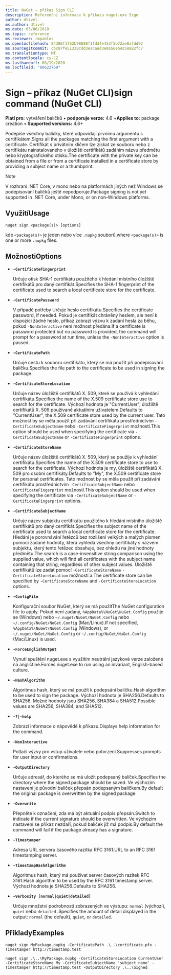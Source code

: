 ```yaml
---
title: NuGet – příkaz Sign CLI
description: Referenční informace k příkazu nuget.exe Sign
author: dtivel
ms.author: dtivel
ms.date: 03/06/2018
ms.topic: reference
ms.reviewer: rmpablos
ms.openlocfilehash: 84386f1752b98688f1fd34e453f5b72ae8afdd92
ms.sourcegitcommit: cbc87fe51330cdd3eacaad3e8656eb4258882fc7
ms.translationtype: MT
ms.contentlocale: cs-CZ
ms.lasthandoff: 08/19/2020
ms.locfileid: "88622769"
---
```

# <a name="sign-command-nuget-cli"></a><span data-ttu-id="f3c86-103">Sign – příkaz (NuGet CLI)</span><span class="sxs-lookup"><span data-stu-id="f3c86-103">sign command (NuGet CLI)</span></span>

<span data-ttu-id="f3c86-104">**Platí pro:** vytváření balíčků &bullet; **podporuje verze:** 4.6 +</span><span class="sxs-lookup"><span data-stu-id="f3c86-104">**Applies to:** package creation &bullet; **Supported versions:** 4.6+</span></span>

<span data-ttu-id="f3c86-105">Podepíše všechny balíčky, které odpovídají prvnímu argumentu s certifikátem.</span><span class="sxs-lookup"><span data-stu-id="f3c86-105">Signs all the packages matching the first argument with a certificate.</span></span> <span data-ttu-id="f3c86-106">Certifikát s privátním klíčem lze získat ze souboru nebo z certifikátu nainstalovaného v úložišti certifikátů zadáním názvu předmětu nebo kryptografického otisku.</span><span class="sxs-lookup"><span data-stu-id="f3c86-106">The certificate with the private key can be obtained from a file or from a certificate installed in a certificate store by providing a subject name or a thumbprint.</span></span>

> [!Note]
> <span data-ttu-id="f3c86-107">V rozhraní .NET Core, v mono nebo na platformách jiných než Windows se podepisování balíčků ještě nepodporuje.</span><span class="sxs-lookup"><span data-stu-id="f3c86-107">Package signing is not yet supported in .NET Core, under Mono, or on non-Windows platforms.</span></span>

## <a name="usage"></a><span data-ttu-id="f3c86-108">Využití</span><span class="sxs-lookup"><span data-stu-id="f3c86-108">Usage</span></span>

```cli
nuget sign <package(s)> [options]
```

<span data-ttu-id="f3c86-109">kde `<package(s)>` je jeden nebo více `.nupkg` souborů.</span><span class="sxs-lookup"><span data-stu-id="f3c86-109">where `<package(s)>` is one or more `.nupkg` files.</span></span>

## <a name="options"></a><span data-ttu-id="f3c86-110">Možnosti</span><span class="sxs-lookup"><span data-stu-id="f3c86-110">Options</span></span>

- **`-CertificateFingerprint`**

  <span data-ttu-id="f3c86-111">Určuje otisk SHA-1 certifikátu použitého k hledání místního úložiště certifikátů pro daný certifikát.</span><span class="sxs-lookup"><span data-stu-id="f3c86-111">Specifies the SHA-1 fingerprint of the certificate used to search a local certificate store for the certificate.</span></span>

- **`-CertificatePassword`**

  <span data-ttu-id="f3c86-112">V případě potřeby Určuje heslo certifikátu.</span><span class="sxs-lookup"><span data-stu-id="f3c86-112">Specifies the certificate password, if needed.</span></span> <span data-ttu-id="f3c86-113">Pokud je certifikát chráněný heslem, ale není k dispozici žádné heslo, příkaz zobrazí výzvu k zadání hesla za běhu, pokud `-NonInteractive` není možnost předána.</span><span class="sxs-lookup"><span data-stu-id="f3c86-113">If a certificate is password protected but no password is provided, the command will prompt for a password at run time, unless the `-NonInteractive` option is passed.</span></span>

- **`-CertificatePath`**

  <span data-ttu-id="f3c86-114">Určuje cestu k souboru certifikátu, který se má použít při podepisování balíčku.</span><span class="sxs-lookup"><span data-stu-id="f3c86-114">Specifies the file path to the certificate to be used in signing the package.</span></span>

- **`-CertificateStoreLocation`**

  <span data-ttu-id="f3c86-115">Určuje název úložiště certifikátů X. 509, které se používá k vyhledání certifikátu.</span><span class="sxs-lookup"><span data-stu-id="f3c86-115">Specifies the name of the X.509 certificate store use to search for the certificate.</span></span> <span data-ttu-id="f3c86-116">Výchozí hodnota je "CurrentUser", úložiště certifikátů X. 509 používané aktuálním uživatelem.</span><span class="sxs-lookup"><span data-stu-id="f3c86-116">Defaults to "CurrentUser", the X.509 certificate store used by the current user.</span></span> <span data-ttu-id="f3c86-117">Tato možnost by se měla použít při zadávání certifikátu prostřednictvím `-CertificateSubjectName` nebo `-CertificateFingerprint` možností.</span><span class="sxs-lookup"><span data-stu-id="f3c86-117">This option should be used when specifying the certificate via `-CertificateSubjectName` or `-CertificateFingerprint` options.</span></span>

- **`-CertificateStoreName`**

  <span data-ttu-id="f3c86-118">Určuje název úložiště certifikátů X. 509, který se použije k vyhledání certifikátu.</span><span class="sxs-lookup"><span data-stu-id="f3c86-118">Specifies the name of the X.509 certificate store to use to search for the certificate.</span></span> <span data-ttu-id="f3c86-119">Výchozí hodnota je my, úložiště certifikátů X. 509 pro osobní certifikáty.</span><span class="sxs-lookup"><span data-stu-id="f3c86-119">Defaults to "My", the X.509 certificate store for personal certificates.</span></span> <span data-ttu-id="f3c86-120">Tato možnost by se měla použít při zadávání certifikátu prostřednictvím `-CertificateSubjectName` nebo `-CertificateFingerprint` možností.</span><span class="sxs-lookup"><span data-stu-id="f3c86-120">This option should be used when specifying the certificate via `-CertificateSubjectName` or `-CertificateFingerprint` options.</span></span>

- **`-CertificateSubjectName`**

  <span data-ttu-id="f3c86-121">Určuje název subjektu certifikátu použitého k hledání místního úložiště certifikátů pro daný certifikát.</span><span class="sxs-lookup"><span data-stu-id="f3c86-121">Specifies the subject name of the certificate used to search a local certificate store for the certificate.</span></span>  <span data-ttu-id="f3c86-122">Hledání je porovnávání řetězců bez rozlišení velkých a malých písmen pomocí zadané hodnoty, která vyhledá všechny certifikáty s názvem subjektu, který tento řetězec obsahuje, bez ohledu na jiné hodnoty předmětu.</span><span class="sxs-lookup"><span data-stu-id="f3c86-122">The search is a case-insensitive string comparison using the supplied value, which will find all certificates with the subject name containing that string, regardless of other subject values.</span></span>  <span data-ttu-id="f3c86-123">Úložiště certifikátů lze zadat pomocí `-CertificateStoreName` `-CertificateStoreLocation` možností a.</span><span class="sxs-lookup"><span data-stu-id="f3c86-123">The certificate store can be specified by `-CertificateStoreName` and `-CertificateStoreLocation` options.</span></span>

- **`-ConfigFile`**

  <span data-ttu-id="f3c86-124">Konfigurační soubor NuGet, který se má použít</span><span class="sxs-lookup"><span data-stu-id="f3c86-124">The NuGet configuration file to apply.</span></span> <span data-ttu-id="f3c86-125">Pokud není zadaný, `%AppData%\NuGet\NuGet.Config` použije se (Windows) nebo `~/.nuget/NuGet/NuGet.Config` nebo `~/.config/NuGet/NuGet.Config` (Mac/Linux).</span><span class="sxs-lookup"><span data-stu-id="f3c86-125">If not specified, `%AppData%\NuGet\NuGet.Config` (Windows), or `~/.nuget/NuGet/NuGet.Config` or `~/.config/NuGet/NuGet.Config` (Mac/Linux) is used.</span></span>

- **`-ForceEnglishOutput`**

  <span data-ttu-id="f3c86-126">Vynutí spuštění nuget.exe s využitím neutrální jazykové verze založené na angličtině.</span><span class="sxs-lookup"><span data-stu-id="f3c86-126">Forces nuget.exe to run using an invariant, English-based culture.</span></span>

- **`-HashAlgorithm`**

  <span data-ttu-id="f3c86-127">Algoritmus hash, který se má použít k podepsání balíčku.</span><span class="sxs-lookup"><span data-stu-id="f3c86-127">Hash algorithm to be used to sign the package.</span></span> <span data-ttu-id="f3c86-128">Výchozí hodnota je SHA256.</span><span class="sxs-lookup"><span data-stu-id="f3c86-128">Defaults to SHA256.</span></span> <span data-ttu-id="f3c86-129">Možné hodnoty jsou SHA256, SHA384 a SHA512.</span><span class="sxs-lookup"><span data-stu-id="f3c86-129">Possible values are SHA256, SHA384, and SHA512.</span></span>

- **`-?|-help`**

  <span data-ttu-id="f3c86-130">Zobrazí informace o nápovědě k příkazu.</span><span class="sxs-lookup"><span data-stu-id="f3c86-130">Displays help information for the command.</span></span>

- **`-NonInteractive`**

  <span data-ttu-id="f3c86-131">Potlačí výzvy pro vstup uživatele nebo potvrzení.</span><span class="sxs-lookup"><span data-stu-id="f3c86-131">Suppresses prompts for user input or confirmations.</span></span>

- **`-OutputDirectory`**

  <span data-ttu-id="f3c86-132">Určuje adresář, do kterého se má uložit podepsaný balíček.</span><span class="sxs-lookup"><span data-stu-id="f3c86-132">Specifies the directory where the signed package should be saved.</span></span> <span data-ttu-id="f3c86-133">Ve výchozím nastavení je původní balíček přepsán podepsaným balíčkem.</span><span class="sxs-lookup"><span data-stu-id="f3c86-133">By default the original package is overwritten by the signed package.</span></span>

- **`-Overwrite`**

  <span data-ttu-id="f3c86-134">Přepněte k označení, zda má být aktuální podpis přepsán.</span><span class="sxs-lookup"><span data-stu-id="f3c86-134">Switch to indicate if the current signature should be overwritten.</span></span> <span data-ttu-id="f3c86-135">Ve výchozím nastavení se příkaz nezdaří, pokud balíček již má podpis.</span><span class="sxs-lookup"><span data-stu-id="f3c86-135">By default the command will fail if the package already has a signature.</span></span>

- **`-Timestamper`**

  <span data-ttu-id="f3c86-136">Adresa URL serveru časového razítka RFC 3161.</span><span class="sxs-lookup"><span data-stu-id="f3c86-136">URL to an RFC 3161 timestamping server.</span></span>

- **`-TimestampHashAlgorithm`**

  <span data-ttu-id="f3c86-137">Algoritmus hash, který má používat server časových razítek RFC 3161.</span><span class="sxs-lookup"><span data-stu-id="f3c86-137">Hash algorithm to be used by the RFC 3161 timestamp server.</span></span> <span data-ttu-id="f3c86-138">Výchozí hodnota je SHA256.</span><span class="sxs-lookup"><span data-stu-id="f3c86-138">Defaults to SHA256.</span></span>

- **`-Verbosity [normal|quiet|detailed]`**

  <span data-ttu-id="f3c86-139">Určuje množství podrobností zobrazených ve výstupu: `normal` (výchozí), `quiet` nebo `detailed` .</span><span class="sxs-lookup"><span data-stu-id="f3c86-139">Specifies the amount of detail displayed in the output: `normal` (the default), `quiet`, or `detailed`.</span></span>

## <a name="examples"></a><span data-ttu-id="f3c86-140">Příklady</span><span class="sxs-lookup"><span data-stu-id="f3c86-140">Examples</span></span>

```cli
nuget sign MyPackage.nupkg -CertificatePath .\..\certificate.pfx -Timestamper http://timestamp.test

nuget sign .\..\MyPackage.nupkg -CertificateStoreLocation CurrentUser -CertificateStoreName My -CertificateSubjectName 'subject name' -Timestamper http://timestamp.test -OutputDirectory .\..\Signed
```
